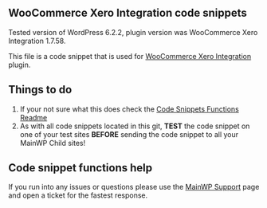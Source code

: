 ## WooCommerce Xero Integration code snippets

Tested version of WordPress 6.2.2, plugin version was WooCommerce Xero Integration 1.7.58.

This file is a code snippet that is used for [WooCommerce Xero Integration](https://woocommerce.com/products/xero/) plugin. 

## Things to do

1. If your not sure what this does check the [Code Snippets Functions Readme](https://github.com/mainwp/Code-Snippets-Functions/blob/master/README.md)
2. As with all code snippets located in this git, **TEST** the code snippet on one of your test sites **BEFORE** sending the code snippet to all your MainWP Child sites!

## Code snippet functions help

If you run into any issues or questions please use the [MainWP Support](https://mainwp.com/support/) page and open a ticket for the fastest response.
